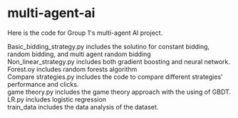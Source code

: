 # multi-agent-ai

Here is the code for Group 1's multi-agent AI project.   
      
      
Basic_bidding_strategy.py includes the solutino for constant bidding, random bidding, and multi agent random bidding   
Non_linear_strategy.py includes both gradient boosting and neural network.   
Forest.oy includes random forests algorithm   
Compare strategies.py includes the code to compare different strategies' performance and clicks.   
game theory.py includes the game theory approach with the using of GBDT.  
LR.py includes logistic regression    
train_data includes the data analysis of the dataset.   
